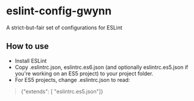 # eslint-config-gwynn
A strict-but-fair set of configurations for ESLint

## How to use

* Install ESLint
* Copy .eslintrc.json, eslintrc.es6.json (and optionally eslintrc.es5.json if you're working on an ES5 project) to your project folder.
* For ES5 projects, change .eslintrc.json to read:

> {"extends": [ "eslintrc.es5.json"]}
